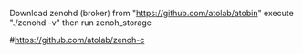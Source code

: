 Download zenohd (broker) from "https://github.com/atolab/atobin"
execute "./zenohd -v"
then run zenoh_storage

#https://github.com/atolab/zenoh-c
